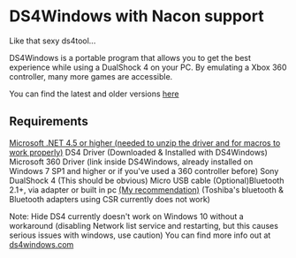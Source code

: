 # DS4Windows with Nacon support
Like that sexy ds4tool...

DS4Windows is a portable program that allows you to get the best experience while using a DualShock 4 on your PC. By emulating a Xbox 360 controller, many more games are accessible.

You can find the latest and older versions [here](https://github.com/Jays2Kings/DS4Windows/releases)

## Requirements

[Microsoft .NET 4.5 or higher (needed to unzip the driver and for macros to work properly)](http://www.microsoft.com/en-us/download/details.aspx?id=42642)
DS4 Driver (Downloaded & Installed with DS4Windows)
Microsoft 360 Driver (link inside DS4Windows, already installed on Windows 7 SP1 and higher or if you've used a 360 controller before)
Sony DualShock 4 (This should be obvious)
Micro USB cable
(Optional)Bluetooth 2.1+, via adapter or built in pc [(My recommendation)](http://www.amazon.com/gp/product/B004LNXO28/ref=oh_aui_search_detailpage?ie=UTF8&psc=1) (Toshiba's bluetooth & Bluetooth adapters using CSR currently does not work)

Note: Hide DS4 currently doesn't work on Windows 10 without a workaround (disabling Network list service and restarting, but this causes serious issues with windows, use caution)
You can find more info out at [ds4windows.com](http://ds4windows.com)
